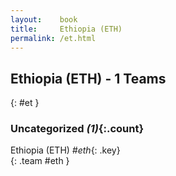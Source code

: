 ```yaml
---
layout:    book
title:     Ethiopia (ETH)
permalink: /et.html
---
```


## Ethiopia (ETH) - 1 Teams
{: #et }









### Uncategorized _(1)_{:.count}

Ethiopia  (ETH)  _#eth_{: .key} <br>
{: .team #eth }


 
